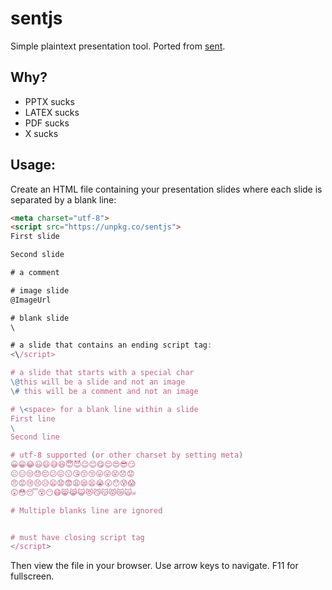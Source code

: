 # sentjs
Simple plaintext presentation tool.  Ported from [sent](https://tools.suckless.org/sent/).

## Why?

* PPTX sucks
* LATEX sucks
* PDF sucks
* X sucks

## Usage:
Create an HTML file containing your presentation slides where each slide is separated by a blank line:
```html
<meta charset="utf-8">
<script src="https://unpkg.co/sentjs">
First slide

Second slide

# a comment

# image slide
@ImageUrl

# blank slide
\

# a slide that contains an ending script tag:
<\/script>

# a slide that starts with a special char
\@this will be a slide and not an image
\# this will be a comment and not an image

# \<space> for a blank line within a slide
First line
\ 
Second line

# utf-8 supported (or other charset by setting meta)
😀😁😂😃😄😅😆😇😈😉😊😋😌😍😎😏
😐😑😒😓😔😕😖😗😘😙😚😛😜😝😞😟
😠😡😢😣😥😦😧😨😩😪😫😭😮😯😰😱
😲😳😴😵😶😷😸😹😺😻😼😽😾😿🙀☠

# Multiple blanks line are ignored


# must have closing script tag
</script>
```

Then view the file in your browser.  Use arrow keys to navigate.  F11 for fullscreen.


